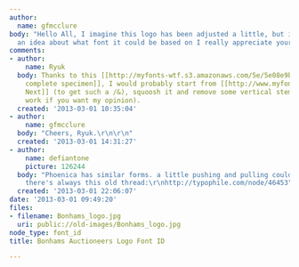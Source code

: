 ```yaml
---
author:
  name: gfmcclure
body: "Hello All, I imagine this logo has been adjusted a little, but if anyone has
  an idea about what font it could be based on I really appreciate your advise. \r\n\r\nCheers,\r\nGeorge\r\n\r\n"
comments:
- author:
    name: Ryuk
  body: Thanks to this [[http://myfonts-wtf.s3.amazonaws.com/5e/5e08e9bc27f131374c4b595334ba384b.26914.png|more
    complete specimen]], I would probably start from [[http://www.myfonts.com/fonts/linotype/frutiger-next|Frutiger
    Next]] (to get such a /&), squoosh it and remove some vertical stems (pretty ugly
    work if you want my opinion).
  created: '2013-03-01 10:35:04'
- author:
    name: gfmcclure
  body: "Cheers, Ryuk.\r\n\r\n"
  created: '2013-03-01 14:31:27'
- author:
    name: defiantone
    picture: 126244
  body: "Phoenica has similar forms. a little pushing and pulling could get you there.\r\n\r\nhttp://www.myfonts.com/fonts/preusstype/phoenica/\r\n\r\nand
    there's always this old thread:\r\nhttp://typophile.com/node/46453"
  created: '2013-03-01 22:06:07'
date: '2013-03-01 09:49:20'
files:
- filename: Bonhams_logo.jpg
  uri: public://old-images/Bonhams_logo.jpg
node_type: font_id
title: Bonhams Auctioneers Logo Font ID

---
```

